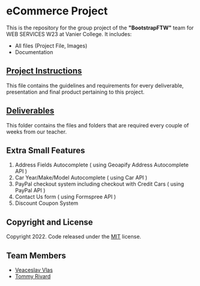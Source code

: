 # eCommerce Project

This is the repository for the group project of the **"BootstrapFTW"** team for WEB SERVICES W23 at Vanier College. It includes:

- All files (Project File, Images)
- Documentation

## [Project Instructions](/Instructions)
This file contains the guidelines and requirements for every deliverable, presentation and final product pertaining to this project.

## [Deliverables](/Deliverables)
This folder contains the files and folders that are required every couple of weeks from our teacher.

## Extra Small Features
1. Address Fields Autocomplete ( using Geoapify Address Autocomplete API )
2. Car Year/Make/Model Autocomplete ( using Car API )
3. PayPal checkout system including checkout with Credit Cars ( using PayPal API )
4. Contact Us form ( using Formspree API )
5. Discount Coupon System

## Copyright and License

Copyright 2022. Code released under the [MIT](https://github.com/vlasslavic/webServices/blob/main/LICENSE) license.


## Team Members
- [Veaceslav Vlas](https://github.com/vlasslavic)
- [Tommy Rivard](https://github.com/)
